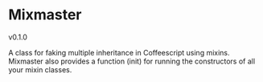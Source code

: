 # Mixmaster

v0.1.0

A class for faking multiple inheritance in Coffeescript using mixins.
Mixmaster also provides a function (init) for running the constructors of all your
mixin classes.
